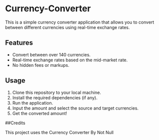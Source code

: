 # Currency-Converter
This is a simple currency converter application that allows you to convert between different currencies using real-time exchange rates.

## Features

- Convert between over 140 currencies.
- Real-time exchange rates based on the mid-market rate.
- No hidden fees or markups.

## Usage

1. Clone this repository to your local machine.
2. Install the required dependencies (if any).
3. Run the application.
4. Input the amount and select the source and target currencies.
5. Get the converted amount!

##Credits

This project uses the Currency Converter 
By Not Null
